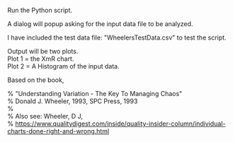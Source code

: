 Run the Python script.    
  
A dialog will popup asking for the input data file to be analyzed.    
  
I have included the test data file: "WheelersTestData.csv" to test the script.  
   
Output will be two plots.  
Plot 1 = the XmR chart.  
Plot 2 = A Histogram of the input data.  
  
Based on the book,  
  
% "Understanding Variation - The Key To Managing Chaos"  
% Donald J. Wheeler, 1993, SPC Press, 1993  
%  
% Also see: Wheeler, D J,  
% https://www.qualitydigest.com/inside/quality-insider-column/individual-charts-done-right-and-wrong.html  
  
